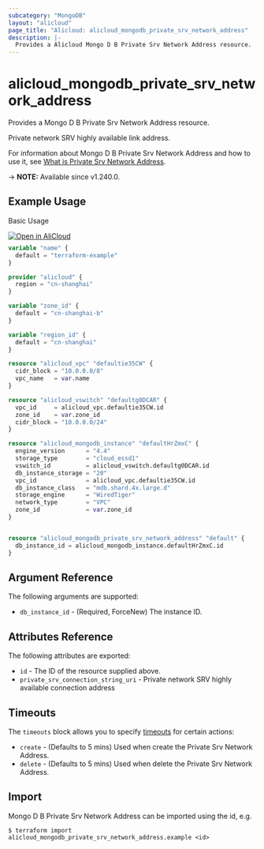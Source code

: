 ```yaml
---
subcategory: "MongoDB"
layout: "alicloud"
page_title: "Alicloud: alicloud_mongodb_private_srv_network_address"
description: |-
  Provides a Alicloud Mongo D B Private Srv Network Address resource.
---
```


# alicloud_mongodb_private_srv_network_address

Provides a Mongo D B Private Srv Network Address resource.

Private network SRV highly available link address.

For information about Mongo D B Private Srv Network Address and how to use it, see [What is Private Srv Network Address](https://www.alibabacloud.com/help/en/).

-> **NOTE:** Available since v1.240.0.

## Example Usage

Basic Usage

<div style="display: block;margin-bottom: 40px;"><div class="oics-button" style="float: right;position: absolute;margin-bottom: 10px;">
  <a href="https://api.aliyun.com/terraform?resource=alicloud_mongodb_private_srv_network_address&exampleId=f7832271-eb3b-840f-aaeb-df71975174cbd730c21d&activeTab=example&spm=docs.r.mongodb_private_srv_network_address.0.f7832271eb&intl_lang=EN_US" target="_blank">
    <img alt="Open in AliCloud" src="https://img.alicdn.com/imgextra/i1/O1CN01hjjqXv1uYUlY56FyX_!!6000000006049-55-tps-254-36.svg" style="max-height: 44px; max-width: 100%;">
  </a>
</div></div>

```terraform
variable "name" {
  default = "terraform-example"
}

provider "alicloud" {
  region = "cn-shanghai"
}

variable "zone_id" {
  default = "cn-shanghai-b"
}

variable "region_id" {
  default = "cn-shanghai"
}

resource "alicloud_vpc" "defaultie35CW" {
  cidr_block = "10.0.0.0/8"
  vpc_name   = var.name
}

resource "alicloud_vswitch" "defaultg0DCAR" {
  vpc_id     = alicloud_vpc.defaultie35CW.id
  zone_id    = var.zone_id
  cidr_block = "10.0.0.0/24"
}

resource "alicloud_mongodb_instance" "defaultHrZmxC" {
  engine_version      = "4.4"
  storage_type        = "cloud_essd1"
  vswitch_id          = alicloud_vswitch.defaultg0DCAR.id
  db_instance_storage = "20"
  vpc_id              = alicloud_vpc.defaultie35CW.id
  db_instance_class   = "mdb.shard.4x.large.d"
  storage_engine      = "WiredTiger"
  network_type        = "VPC"
  zone_id             = var.zone_id
}


resource "alicloud_mongodb_private_srv_network_address" "default" {
  db_instance_id = alicloud_mongodb_instance.defaultHrZmxC.id
}
```

## Argument Reference

The following arguments are supported:
* `db_instance_id` - (Required, ForceNew) The instance ID.

## Attributes Reference

The following attributes are exported:
* `id` - The ID of the resource supplied above.
* `private_srv_connection_string_uri` - Private network SRV highly available connection address

## Timeouts

The `timeouts` block allows you to specify [timeouts](https://developer.hashicorp.com/terraform/language/resources/syntax#operation-timeouts) for certain actions:
* `create` - (Defaults to 5 mins) Used when create the Private Srv Network Address.
* `delete` - (Defaults to 5 mins) Used when delete the Private Srv Network Address.

## Import

Mongo D B Private Srv Network Address can be imported using the id, e.g.

```shell
$ terraform import alicloud_mongodb_private_srv_network_address.example <id>
```